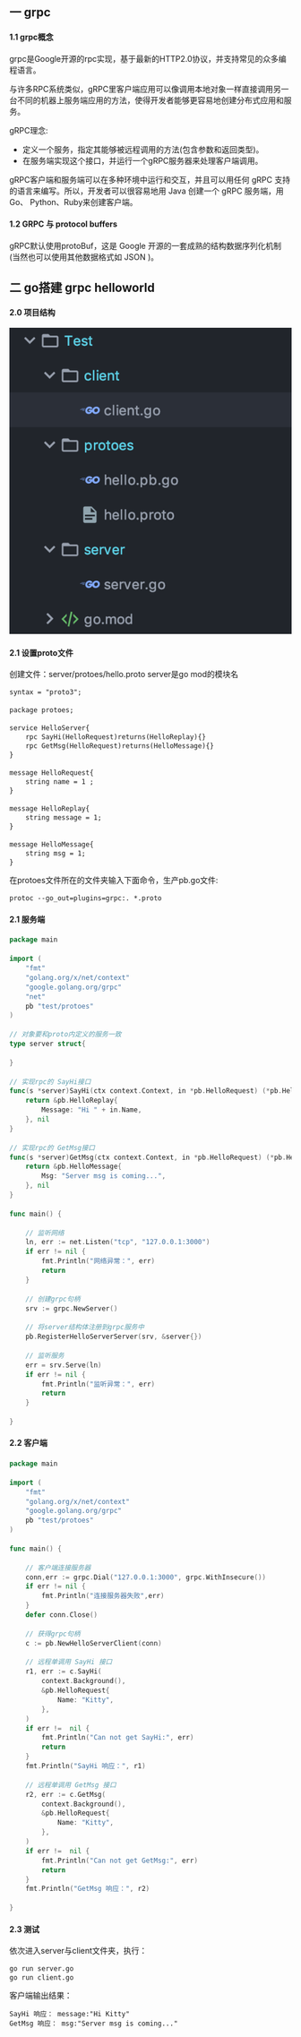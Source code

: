 ## 一 grpc

#### 1.1 grpc概念

grpc是Google开源的rpc实现，基于最新的HTTP2.0协议，并支持常见的众多编程语言。

与许多RPC系统类似，gRPC里客户端应用可以像调用本地对象一样直接调用另一台不同的机器上服务端应用的方法，使得开发者能够更容易地创建分布式应用和服务。  

gRPC理念:
- 定义一个服务，指定其能够被远程调用的方法(包含参数和返回类型)。
- 在服务端实现这个接口，并运行一个gRPC服务器来处理客户端调用。

gRPC客户端和服务端可以在多种环境中运行和交互，并且可以用任何 gRPC 支持的语言来编写。所以，开发者可以很容易地用 Java 创建一个 gRPC 服务端，用 Go、 Python、Ruby来创建客户端。

#### 1.2 GRPC 与 protocol buffers

gRPC默认使用protoBuf，这是 Google 开源的一套成熟的结构数据序列化机制(当然也可以使用其他数据格式如 JSON )。

## 二 go搭建 grpc helloworld

#### 2.0 项目结构

![](../images/go/rpc-02.png)

#### 2.1 设置proto文件

创建文件：server/protoes/hello.proto    server是go mod的模块名
```
syntax = "proto3";

package protoes;

service HelloServer{
    rpc SayHi(HelloRequest)returns(HelloReplay){}
    rpc GetMsg(HelloRequest)returns(HelloMessage){}
}

message HelloRequest{
    string name = 1 ;
}

message HelloReplay{
    string message = 1;
}

message HelloMessage{
    string msg = 1;
}
```

在protoes文件所在的文件夹输入下面命令，生产pb.go文件:
```
protoc --go_out=plugins=grpc:. *.proto
```

#### 2.1 服务端

```go
package main

import (
	"fmt"
	"golang.org/x/net/context"
	"google.golang.org/grpc"
	"net"
	pb "test/protoes"
)

// 对象要和proto内定义的服务一致
type server struct{

}

// 实现rpc的 SayHi接口
func(s *server)SayHi(ctx context.Context, in *pb.HelloRequest) (*pb.HelloReplay, error){
	return &pb.HelloReplay{
		Message: "Hi " + in.Name,
	}, nil
}

// 实现rpc的 GetMsg接口
func(s *server)GetMsg(ctx context.Context, in *pb.HelloRequest) (*pb.HelloMessage, error){
	return &pb.HelloMessage{
		Msg: "Server msg is coming...",
	}, nil
}

func main() {

	// 监听网络
	ln, err := net.Listen("tcp", "127.0.0.1:3000")
	if err != nil {
		fmt.Println("网络异常：", err)
		return
	}

	// 创建grpc句柄
	srv := grpc.NewServer()

	// 将server结构体注册到grpc服务中
	pb.RegisterHelloServerServer(srv, &server{})

	// 监听服务
	err = srv.Serve(ln)
	if err != nil {
		fmt.Println("监听异常：", err)
		return
	}

}

```

#### 2.2 客户端

```go
package main

import (
	"fmt"
	"golang.org/x/net/context"
	"google.golang.org/grpc"
	pb "test/protoes"
)

func main() {

	// 客户端连接服务器
	conn,err := grpc.Dial("127.0.0.1:3000", grpc.WithInsecure())
	if err != nil {
		fmt.Println("连接服务器失败",err)
	}
	defer conn.Close()

	// 获得grpc句柄
	c := pb.NewHelloServerClient(conn)

	// 远程单调用 SayHi 接口
	r1, err := c.SayHi(
		context.Background(),
		&pb.HelloRequest{
			Name: "Kitty",
		},
	)
	if err !=  nil {
		fmt.Println("Can not get SayHi:", err)
		return
	}
	fmt.Println("SayHi 响应：", r1)

	// 远程单调用 GetMsg 接口
	r2, err := c.GetMsg(
		context.Background(),
		&pb.HelloRequest{
			Name: "Kitty",
		},
	)
	if err !=  nil {
		fmt.Println("Can not get GetMsg:", err)
		return
	}
	fmt.Println("GetMsg 响应：", r2)

}

```

#### 2.3 测试

依次进入server与client文件夹，执行：
```
go run server.go
go run client.go
```
客户端输出结果：
```
SayHi 响应： message:"Hi Kitty" 
GetMsg 响应： msg:"Server msg is coming..." 
```